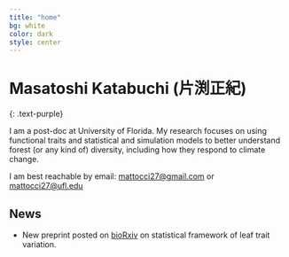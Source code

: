 ```yaml
---
title: "home"
bg: white
color: dark
style: center
---
```


# **Masatoshi Katabuchi** (片渕正紀)

{: .text-purple}

<!-- <span class="fa-stack subtlecircle" style="font-size:100px; background:rgba(255,166,0,0.1)">
  <i class="fa fa-circle fa-stack-2x text-white"></i>
  <i class="fa fa-bicycle fa-stack-1x text-orange"></i>
</span> -->

I am a post-doc at University of Florida. My research focuses on using functional traits and statistical and simulation models to better understand forest (or any kind of) diversity, including how they respond to climate change.  

  <span class="more-icons">
  <a href="https://twitter.com/mattocci"><i class="fa fa-twitter fa-4x"></i></a>
  <a href="https://github.com/mattocci27/"><i class="fa fa-github fa-4x"></i></a>
  <a href="mailto:mattocci27@gmail.com"><i class="fa fa-envelope fa-4x"></i></a>
  <a href="https://scholar.google.com/citations?user=ZF7iS6UAAAAJ&hl=en"><i class="ai ai-google-scholar fa-4x"></i></a>
  </span>

I am best reachable by email: [mattocci27@gmail.com](mailto:mattocci27@gmail.com) or [mattocci27@ufl.edu](mailto:mattocci27@ufl.edu)


## News
- New preprint posted on [bioRxiv](https://doi.org/10.1101/116855) on statistical framework of leaf trait variation.
